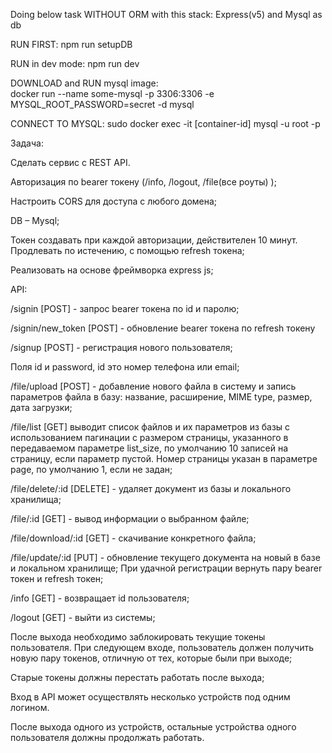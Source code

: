 Doing below task WITHOUT ORM with this stack: Express(v5) and Mysql as db

RUN FIRST: npm run setupDB 

RUN in dev mode: npm run dev

DOWNLOAD and RUN mysql image:</br>
docker run --name some-mysql -p 3306:3306 -e MYSQL_ROOT_PASSWORD=secret -d mysql

CONNECT TO MYSQL: sudo docker exec -it [container-id] mysql -u root -p


Задача:

Сделать сервис с REST API.

Авторизация по bearer токену (/info, /logout, /file(все роуты) );

Настроить CORS для доступа с любого домена;

DB – Mysql;

Токен создавать при каждой авторизации, действителен 10 минут. Продлевать по истечению, с помощью refresh токена;

Реализовать на основе фреймворка express js;

API:

/signin [POST] - запрос bearer токена по id и паролю;

/signin/new_token [POST]  - обновление bearer токена по refresh токену

/signup [POST] - регистрация нового пользователя;

Поля id и password, id это номер телефона или email;

/file/upload [POST] - добавление нового файла в систему и запись параметров файла в базу: название, расширение, MIME type, размер, дата загрузки;

/file/list [GET]  выводит список файлов и их параметров из базы с использованием пагинации с размером страницы, указанного в передаваемом параметре list_size, по умолчанию 10 записей на страницу, если параметр пустой. Номер страницы указан в параметре page, по умолчанию 1, если не задан;

/file/delete/:id [DELETE] - удаляет документ из базы и локального хранилища;

/file/:id [GET] - вывод информации о выбранном файле;

/file/download/:id [GET] - скачивание конкретного файла;

/file/update/:id [PUT] - обновление текущего документа на новый в базе и локальном хранилище;
При удачной регистрации вернуть пару  bearer токен и refresh токен;

/info [GET] - возвращает id пользователя;

/logout [GET] - выйти из системы;

После выхода необходимо заблокировать текущие токены пользователя. При следующем входе, пользователь должен получить новую пару токенов, отличную от тех, которые были при выходе;

Старые токены должны перестать работать после выхода;

Вход в API может осуществлять несколько устройств под одним логином.

После выхода одного из устройств, остальные устройства одного пользователя должны продолжать работать.



